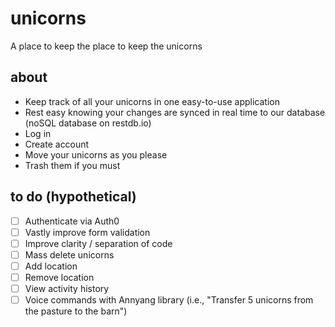 # unicorns
A place to keep the place to keep the unicorns

## about

- Keep track of all your unicorns in one easy-to-use application
- Rest easy knowing your changes are synced in real time to our database (noSQL database on restdb.io)
- Log in
- Create account
- Move your unicorns as you please
- Trash them if you must

## to do (hypothetical)
- [ ] Authenticate via Auth0
- [ ] Vastly improve form validation
- [ ] Improve clarity / separation of code
- [ ] Mass delete unicorns
- [ ] Add location
- [ ] Remove location
- [ ] View activity history
- [ ] Voice commands with Annyang library (i.e., "Transfer 5 unicorns from the pasture to the barn")
